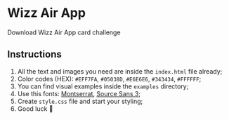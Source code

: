 # Wizz Air App

Download Wizz Air App card challenge

## Instructions

1. All the text and images you need are inside the `index.html` file already;
2. Color codes (HEX): `#EFF7FA`, `#05038D`, `#E6E6E6`, `#343434`, `#FFFFFF`;
3. You can find visual examples inside the `examples` directory;
4. Use this fonts: [Montserrat](https://fonts.google.com/specimen/Montserrat "Title font"), [Source Sans 3](https://fonts.google.com/specimen/Source+Sans+3 "Text font");
5. Create `style.css` file and start your styling;
6. Good luck 🤞
